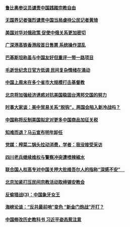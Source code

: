 #### [鲁比奥参议员谴责中国践踏宗教自由](../pages/zyyyoeqqvi/4565609.md) 

#### [无国界记者强烈谴责中国当局虐待公民记者黄琦](../pages/zyyyoeqqvi/4565328.md) 

#### [美国对华对俄政策 促使中俄关系更加密切](../pages/zyyyoeqqvi/4565186.md) 

#### [广深港高铁香港段首日售票 系统操作混乱](../pages/zyyyoeqqvi/4565175.md) 

#### [巴基斯坦称虽与中国友好但重评一带一路项目](../pages/zyyyoeqqvi/4565111.md) 

#### [毛逝世纪念日官方低调 民间复杂情绪在涌动](../pages/zyyyoeqqvi/4565103.md) 

#### [中国上周末在多个省市大规模打击基督教](../pages/zyyyoeqqvi/4565018.md) 

#### [北京将加强经济诱惑对抗美国稳固台湾邦交国的努力](../pages/zyyyoeqqvi/4565005.md) 

#### [时事大家谈：美中贸易关系“脱钩”，两国会陷入新冷战吗？](../pages/zyyyoeqqvi/4564756.md) 

#### [中国称将反制美国拟定对更多中国商品加征关税](../pages/zyyyoeqqvi/4564759.md) 

#### [知难而退？马云宣布明年卸任](../pages/zyyyoeqqvi/4564732.md) 

#### [党媒：榨菜二锅头拉动消费，学者：我没接受采访](../pages/zyyyoeqqvi/4564725.md) 

#### [四川老兵继续维权与警察冲突遭喷辣椒水](../pages/zyyyoeqqvi/4564714.md) 

#### [联合国人权高专对中国关押大批维吾尔人的指称“深感不安”　](../pages/zyyyoeqqvi/4564682.md) 

#### [北京加紧打压民间宗教活动取缔锡安教会](../pages/zyyyoeqqvi/4564562.md) 

#### [反偷猎战(3)：中国象牙女王](../pages/zyyyoeqqvi/4549677.md) 

#### [海峡论谈：“反共最前哨”变色 “新金门炮战”开打？](../pages/zyyyoeqqvi/4563946.md) 

#### [中国修改历史教科书  习近平姿态惹注意](../pages/zyyyoeqqvi/4563936.md) 

